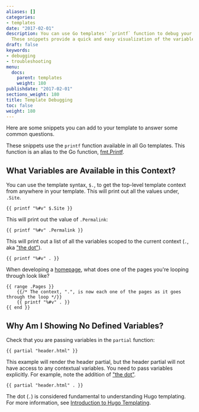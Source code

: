 ```yaml
---
aliases: []
categories:
- templates
date: "2017-02-01"
description: You can use Go templates' `printf` function to debug your Hugo  templates.
  These snippets provide a quick and easy visualization of the variables available to you in different contexts.
draft: false
keywords:
- debugging
- troubleshooting
menu:
  docs:
    parent: templates
    weight: 180
publishdate: "2017-02-01"
sections_weight: 180
title: Template Debugging
toc: false
weight: 180
---
```


Here are some snippets you can add to your template to answer some common questions.

These snippets use the `printf` function available in all Go templates.  This function is an alias to the Go function, [fmt.Printf](https://golang.org/pkg/fmt/).

## What Variables are Available in this Context?

You can use the template syntax, `$.`, to get the top-level template context from anywhere in your template. This will print out all the values under, `.Site`.

```go-html-template
{{ printf "%#v" $.Site }}
```

This will print out the value of `.Permalink`:

```go-html-template
{{ printf "%#v" .Permalink }}
```

This will print out a list of all the variables scoped to the current context
(`.`, aka ["the dot"][tempintro]).

```go-html-template
{{ printf "%#v" . }}
```

When developing a [homepage][], what does one of the pages you're looping through look like?

```go-html-template
{{ range .Pages }}
    {{/* The context, ".", is now each one of the pages as it goes through the loop */}}
    {{ printf "%#v" . }}
{{ end }}
```

## Why Am I Showing No Defined Variables?

Check that you are passing variables in the `partial` function:

```go-html-template
{{ partial "header.html" }}
```

This example will render the header partial, but the header partial will not have access to any contextual variables. You need to pass variables explicitly. For example, note the addition of ["the dot"][tempintro].

```go-html-template
{{ partial "header.html" . }}
```

The dot (`.`) is considered fundamental to understanding Hugo templating. For more information, see [Introduction to Hugo Templating][tempintro].

[homepage]: /templates/homepage/
[tempintro]: /templates/introduction/
